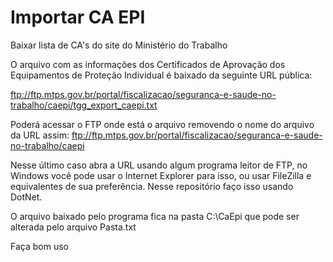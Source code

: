 # Importar CA EPI
Baixar lista de CA's do site do Ministério do Trabalho

O arquivo com as informações dos Certificados de Aprovação dos Equipamentos de Proteção Individual é baixado da seguinte URL pública: 

ftp://ftp.mtps.gov.br/portal/fiscalizacao/seguranca-e-saude-no-trabalho/caepi/tgg_export_caepi.txt

Poderá acessar o FTP onde está o arquivo removendo o nome do arquivo da URL assim: ftp://ftp.mtps.gov.br/portal/fiscalizacao/seguranca-e-saude-no-trabalho/caepi

Nesse último caso abra a URL usando algum programa leitor de FTP, no Windows você pode usar o Internet Explorer para isso, ou usar FileZilla e equivalentes de sua preferência. Nesse repositório faço isso usando DotNet.

O arquivo baixado pelo programa fica na pasta C:\CaEpi que pode ser alterada pelo arquivo Pasta.txt

Faça bom uso

